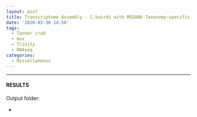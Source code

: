 ```yaml
---
layout: post
title: Transcriptome Assembly - C.bairdi with MEGAN6 Taxonomy-specific Reads with Trinity on Mox
date: '2020-03-30 14:58'
tags:
  - Tanner crab
  - mox
  - Trinity
  - RNAseq
categories:
  - Miscellaneous
---
```




---

#### RESULTS

Output folder:

- []()
